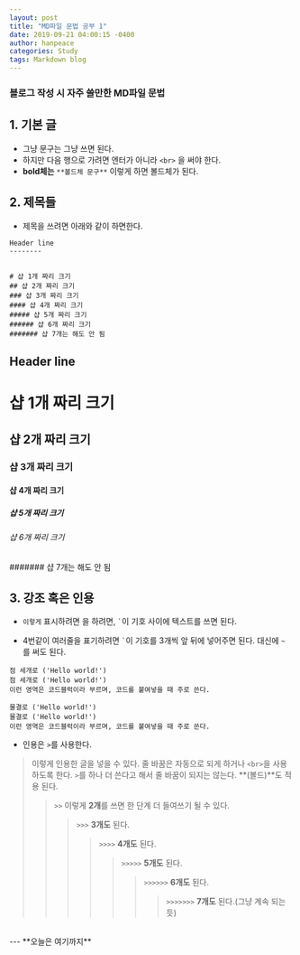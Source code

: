 ```yaml
---
layout: post
title: "MD파일 문법 공부 1"
date: 2019-09-21 04:00:15 -0400
author: hanpeace
categories: Study
tags: Markdown blog
---
```


### 블로그 작성 시 자주 쓸만한 MD파일 문법


## 1. 기본 글

- 그냥 문구는 그냥 쓰면 된다. <br>
- 하지만 다음 행으로 가려면 엔터가 아니라 `<br>` 을 써야 한다. <br>
- **bold체는** `**볼드체 문구**` 이렇게 하면 볼드체가 된다.


## 2. 제목들
- 제목을 쓰려면 아래와 같이 하면한다.

```
Header line
--------


# 샵 1개 짜리 크기
## 샵 2개 짜리 크기
### 샵 3개 짜리 크기
#### 샵 4개 짜리 크기
##### 샵 5개 짜리 크기
###### 샵 6개 짜리 크기
####### 샵 7개는 해도 안 됨
```

Header line
--------


# 샵 1개 짜리 크기
## 샵 2개 짜리 크기
### 샵 3개 짜리 크기
#### 샵 4개 짜리 크기
##### 샵 5개 짜리 크기
###### 샵 6개 짜리 크기
####### 샵 7개는 해도 안 됨

## 3. 강조 혹은 인용

- `이렇게` 표시하려면 을 하려면, `` ` ``이 기호 사이에 텍스트를 쓰면 된다.

-  4번같이 여러줄을 표기하려면 `` ` ``이 기호를 3개씩 앞 뒤에 넣어주면 된다. 대신에 `~` 를 써도 된다.

```
점 세개로 ('Hello world!')
점 세개로 ('Hello world!')
이런 영역은 코드블럭이라 부르며, 코드를 붙여넣을 때 주로 쓴다.
```

~~~
물결로 ('Hello world!')
물결로 ('Hello world!')
이런 영역은 코드블럭이라 부르며, 코드를 붙여넣을 때 주로 쓴다.
~~~

- 인용은 `>`를 사용한다.

> 이렇게 인용한 글을 넣을 수 있다. 줄 바꿈은 자동으로 되게 하거나 `<br>`을 사용 하도록 한다. `>`를 하나 더 쓴다고 해서 줄 바꿈이 되지는 않는다. **(볼드)**도 적용 된다.
>> `>>` 이렇게 **2개**를 쓰면 한 단계 더 들여쓰기 될 수 있다.
>>> `>>>` **3개도** 된다.
>>>> `>>>>` **4개도** 된다.
>>>>> `>>>>>` **5개도** 된다.
>>>>>> `>>>>>>` **6개도** 된다.
>>>>>>> `>>>>>>>` **7개도** 된다.(그냥 계속 되는 듯)

<br>
---
**오늘은 여기까지**
